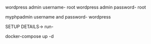 wordpress admin username- root
wordpress admin password- root

myphpadmin username and password- wordpress

SETUP DETAILS->
run-

docker-compose up -d
